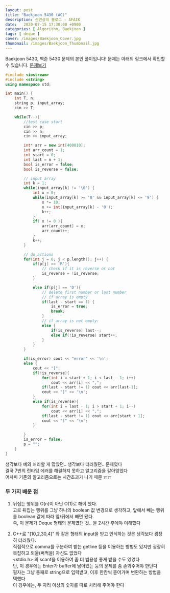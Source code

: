 ```yaml
---
layout: post
title: "Baekjoon 5430 (AC)"
description: 신연상의 블로그 - AFAIK
date:   2020-07-15 17:30:00 +0900
categories: [ Algorithm, Baekjoon ]
tags: [ deque ]
cover: /images/Baekjoon_Cover.jpg
thumbnail: /images/Baekjoon_Thumbnail.jpg
---
```


Baekjoon 5430, 백준 5430 문제의 본인 풀이입니다!
문제는 아래의 링크에서 확인할 수 있습니다.
[문제보기][prob]
<!-- more -->
```c++
#include <iostream>
#include <string>
using namespace std;

int main() {
    int T, n;
    string p, input_array;
    cin >> T;

    while(T--){
        //test case start
        cin >> p;
        cin >> n;
        cin >> input_array;

        int* arr = new int[400010];
        int arr_count = 1;
        int start = 0;
        int last = n + 1;
        bool is_error = false;
        bool is_reverse = false;

        // input array
        int k = 1;
        while(input_array[k] != '\0') {
            int x = 0;
            while(input_array[k] >= '0' && input_array[k] <= '9') {
                x *= 10;
                x += int(input_array[k] - '0');
                k++;
            }
            if( x != 0 ){
                arr[arr_count] = x;
                arr_count++;
            }
            k++;
        }

        // do actions
        for(int j = 0; j < p.length(); j++) {
            if(p[j] == 'R'){
                // check if it is reverse or not
                is_reverse = !is_reverse;
            }

            else if(p[j] == 'D'){
                // delete first number or last number
                // if array is empty
                if(last - start == 1) {
                    is_error = true;
                    break;
                }
                // if array is not empty:
                else {
                    if(is_reverse) last--;
                    else if(!is_reverse) start++;
                }
            }
        }

        if(is_error) cout << "error" << '\n';
        else {
            cout << "[";
            if(!is_reverse){
                for(int i = start + 1; i < last - 1; i++)
                    cout << arr[i] << ",";
                if(last - start != 1) cout << arr[last-1];
                cout << "]" << '\n';
            }
            else if(is_reverse){
                for(int i = last - 1; i > start + 1; i--)
                    cout << arr[i] << ",";
                if(last - start != 1) cout << arr[start + 1];
                cout << "]" << '\n';
            }

        }
        is_error = false;
        p = "";
    }
}
```

생각보다 예외 처리할 게 많았던.. 생각보다 더러웠던.. 문제였다  
결국 7번의 런타임 에러를 해결하지 못하고 알고리즘을 갈아엎었다  
어차피 기존의 알고리즘으로는 시간초과가 나기 때문 ㅠㅠ 

### 두 가지 배운 점

1. 뒤집는 행위를 O(n)이 아닌 O(1)로 해야 했다.  
고로 뒤집는 행위를 그냥 하나의 boolean 값 변경으로 생각하고, 앞에서 빼는 행위를 boolean 값에 따라 앞/뒤에서 빼면 됐다.  
즉, 이 문제가 Deque 형태의 문제였던 것.. 을 2시간 후에야 이해했다

2. C++로 "[10,2,30,4]" 와 같은 형태의 input을 받고 인식하는 것은
생각보다 굉장히 더러웠다.  
직접적으로 comma를 구분하여 받는 getline 등을 이용하는 방법도 있지만
굉장히 복잡하고 외울(써먹을) 자신도 없었다   
<stdio.h> 의 scanf을 이용하여 좀 더 범용성 좋게 받을 수도 있었다  
단, 이 경우에는 Enter가 buffer에 남아있는 등의 문제를 좀 손봐주어야 한단다  
필자는 그냥 통째로 string으로 입력받고, 이후 한칸씩 뜯어가며 변환하는 방법을 택했다  
이 경우에는, 두 자리 이상의 숫자를 따로 처리해 주어야 한다

[prob]: https://www.acmicpc.net/problem/5430